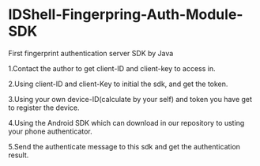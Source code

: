 # IDShell-Fingerpring-Auth-Module-SDK
First fingerprint authentication server SDK by Java

1.Contact the author to get client-ID and client-key to access in.

2.Using client-ID and client-Key to initial the sdk, and get the token.

3.Using your own device-ID(calculate by your self) and token you have get to register the device.

4.Using the Android SDK which can download in our repository to usting your phone authenticator.

5.Send the authenticate message to this sdk and get the authentication result.
